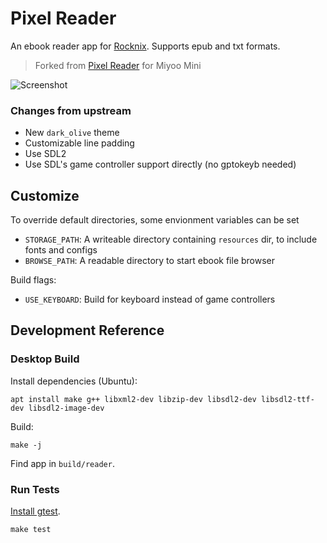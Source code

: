 # Pixel Reader

An ebook reader app for [Rocknix](https://rocknix.org). Supports epub and txt formats.

> Forked from [Pixel Reader](https://github.com/ealang/pixel-reader) for Miyoo Mini

![Screenshot](resources/demo.gif)

### Changes from upstream
- New `dark_olive` theme
- Customizable line padding
- Use SDL2
- Use SDL's game controller support directly (no gptokeyb needed)

## Customize

To override default directories, some envionment variables can be set

- `STORAGE_PATH`: A writeable directory containing `resources` dir, to include fonts and configs
- `BROWSE_PATH`: A readable directory to start ebook file browser

Build flags:
- `USE_KEYBOARD`: Build for keyboard instead of game controllers

## Development Reference

### Desktop Build

Install dependencies (Ubuntu):
```
apt install make g++ libxml2-dev libzip-dev libsdl2-dev libsdl2-ttf-dev libsdl2-image-dev
```

Build:
```
make -j
```

Find app in `build/reader`.

### Run Tests

[Install gtest](https://github.com/google/googletest/blob/main/googletest/README.md).

```
make test
```
